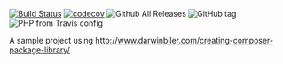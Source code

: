 [![Build Status](https://travis-ci.org/Heru-Luin/sample-project.svg?branch=master)](https://travis-ci.org/Heru-Luin/sample-project)
[![codecov](https://codecov.io/gh/Heru-Luin/sample-project/branch/master/graph/badge.svg)](https://codecov.io/gh/Heru-Luin/sample-project)
![Github All Releases](https://img.shields.io/github/downloads/Heru-Luin/sample-project/total.svg)
![GitHub tag](https://img.shields.io/github/tag/Heru-Luin/sample-project.svg)
![PHP from Travis config](https://img.shields.io/travis/php-v/Heru-Luin/sample-project.svg)

A sample project using http://www.darwinbiler.com/creating-composer-package-library/
